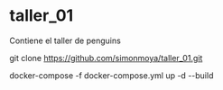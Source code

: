 # taller_01
Contiene el taller de penguins

git clone https://github.com/simonmoya/taller_01.git

docker-compose -f docker-compose.yml up -d --build
